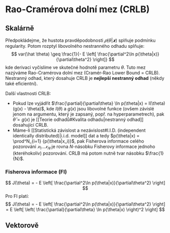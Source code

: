 # Rao-Cramérova dolní mez (CRLB)
## Skalárně
Předpokládejme, že hustota pravděpodobnosti $𝑝(\theta|𝒙)$ splňuje podmínku regularity. Potom rozptyl libovolného nestranného odhadu splňuje:
$$
var(\hat \theta) \geq \frac{1}{- E \left[ \frac{\partial^2\ln p(\theta|x)}{\partial\theta^2} \right]}
$$
kde derivaci vyčíslíme ve skutečné hodnotě parametru $\theta$.
Tuto mez nazýváme Rao-Cramérova dolní mez (Cramér-Rao Lower Bound = CRLB). 
Nestranný odhad, který dosahuje CRLB je **nejlepší nestranný odhad** (někdy také eficientní). 

Další vlastnosti CRLB:
- Pokud lze vyjádřit $\frac{\partial}{\partial\theta} \ln p(\theta|x) = I(\theta)(g(x) - \theta)$, kde $I(\theta)$ a $g(x)$ jsou libovolné funkce (ovšem závislé jenom na argumentu, který je zapsaný, popř. na hyperparametrech), pak $\hat \theta = g(x)$ je [[Teorie odhadů#Kvalita odhadu|nestranný odhad]] dosahující CRLB.
- Máme-li [[Statistická závislost a nezávislost#I.I.D. (independent identically distributed)|i.i.d. model]] dat a tedy $p(\theta|x) = \prod^N_{i=1} {p(\theta|x_i)}$, pak Fisherova informace celého pozorování $𝑥_1 … 𝑥_𝑁$ je rovna $N$-násobku Fisherovy informace jednoho (kteréhokoliv) pozorování. CRLB má potom nutně tvar násobku $\frac{1}{N}$.

### Fisherova informace (FI)
$$
J(\theta) = - E \left[ \frac{\partial^2\ln p(\theta|x)}{\partial\theta^2} \right]
$$
Pro FI platí:
$$
J(\theta) = - E \left[ \frac{\partial^2\ln p(\theta|x)}{\partial\theta^2} \right] = E \left[ \left( \frac{\partial}{\partial\theta} \ln p(\theta|x) \right)^2 \right]
$$

## Vektorově

